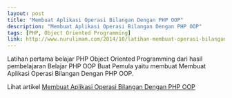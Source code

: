 ```yaml
---
layout: post
title: "Membuat Aplikasi Operasi Bilangan Dengan PHP OOP"
description: "Membuat Aplikasi Operasi Bilangan Dengan PHP OOP"
tags: [PHP, Object Oriented Programming]
link: http://www.nurulimam.com/2014/10/latihan-membuat-operasi-bilangan-dengan-oop.html
---
```


Latihan pertama belajar PHP Object Oriented Programming dari hasil pembelajaran Belajar PHP OOP Buat Pemula yaitu membuat Membuat Aplikasi Operasi Bilangan Dengan PHP OOP.

Lihat artikel [Membuat Aplikasi Operasi Bilangan Dengan PHP OOP](http://www.nurulimam.com/2014/10/latihan-membuat-operasi-bilangan-dengan-oop.html)